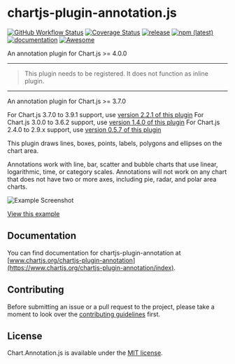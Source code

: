 # chartjs-plugin-annotation.js

[![GitHub Workflow Status](https://img.shields.io/github/actions/workflow/status/chartjs/chartjs-plugin-annotation/ci.yml?branch=master)](https://github.com/chartjs/chartjs-plugin-annotation/actions/workflows/ci.yml)
[![Coverage Status](https://coveralls.io/repos/github/chartjs/chartjs-plugin-annotation/badge.svg?branch=master)](https://coveralls.io/github/chartjs/chartjs-plugin-annotation?branch=master)
[![release](https://img.shields.io/github/v/release/chartjs/chartjs-plugin-annotation?include_prereleases)](https://github.com/chartjs/chartjs-plugin-annotation/releases)
[![npm (latest)](https://img.shields.io/npm/v/chartjs-plugin-annotation/latest)](https://www.npmjs.com/package/chartjs-plugin-annotation/v/latest)
[![documentation](https://img.shields.io/static/v1?message=Documentation&color=informational)](https://www.chartjs.org/chartjs-plugin-annotation/index)
<a href="https://github.com/chartjs/awesome"><img src="https://awesome.re/badge-flat2.svg" alt="Awesome"></a>

An annotation plugin for Chart.js >= 4.0.0

---
> This plugin needs to be registered. It does not function as inline plugin.
---

An annotation plugin for Chart.js >= 3.7.0

For Chart.js 3.7.0 to 3.9.1 support, use [version 2.2.1 of this plugin](https://github.com/chartjs/chartjs-plugin-annotation/releases/tag/v2.2.1)
For Chart.js 3.0.0 to 3.6.2 support, use [version 1.4.0 of this plugin](https://github.com/chartjs/chartjs-plugin-annotation/releases/tag/v1.4.0)
For Chart.js 2.4.0 to 2.9.x support, use [version 0.5.7 of this plugin](https://github.com/chartjs/chartjs-plugin-annotation/releases/tag/v0.5.7)

This plugin draws lines, boxes, points, labels, polygons and ellipses on the chart area.

Annotations work with line, bar, scatter and bubble charts that use linear, logarithmic, time, or category scales. Annotations will not work on any chart that does not have two or more axes, including pie, radar, and polar area charts.

![Example Screenshot](docs/guide/banner.png)

[View this example](https://www.chartjs.org/chartjs-plugin-annotation/latest/samples/intro.html)

## Documentation

You can find documentation for chartjs-plugin-annotation at [www.chartjs.org/chartjs-plugin-annotation](https://www.chartjs.org/chartjs-plugin-annotation/index).

## Contributing

Before submitting an issue or a pull request to the project, please take a moment to look over the [contributing guidelines](CONTRIBUTING.md) first.

## License

Chart.Annotation.js is available under the [MIT license](LICENSE.md).
